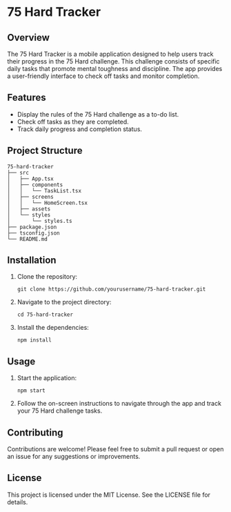 # 75 Hard Tracker

## Overview
The 75 Hard Tracker is a mobile application designed to help users track their progress in the 75 Hard challenge. This challenge consists of specific daily tasks that promote mental toughness and discipline. The app provides a user-friendly interface to check off tasks and monitor completion.

## Features
- Display the rules of the 75 Hard challenge as a to-do list.
- Check off tasks as they are completed.
- Track daily progress and completion status.

## Project Structure
```
75-hard-tracker
├── src
│   ├── App.tsx
│   ├── components
│   │   └── TaskList.tsx
│   ├── screens
│   │   └── HomeScreen.tsx
│   ├── assets
│   └── styles
│       └── styles.ts
├── package.json
├── tsconfig.json
└── README.md
```

## Installation
1. Clone the repository:
   ```
   git clone https://github.com/yourusername/75-hard-tracker.git
   ```
2. Navigate to the project directory:
   ```
   cd 75-hard-tracker
   ```
3. Install the dependencies:
   ```
   npm install
   ```

## Usage
1. Start the application:
   ```
   npm start
   ```
2. Follow the on-screen instructions to navigate through the app and track your 75 Hard challenge tasks.

## Contributing
Contributions are welcome! Please feel free to submit a pull request or open an issue for any suggestions or improvements.

## License
This project is licensed under the MIT License. See the LICENSE file for details.